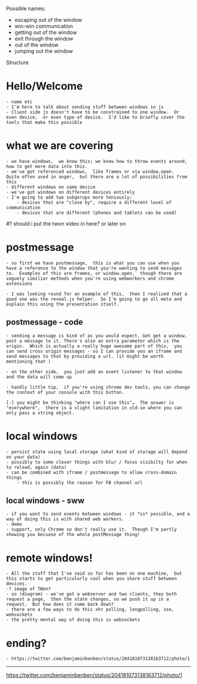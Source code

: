 Possible names:

* escaping out of the window
* win-win communication
* getting out of the window
* exit through the window
* out of the window
* jumping out the window



Structure

# Hello/Welcome
	- name etc
	- I'm here to talk about sending stuff between windows in js
	- Client side js doesn't have to be constrained to one window.  Or even device,  or even type of device.  I'd like to briefly cover the tools that make this possible


# what we are covering
	- we have windows,  we know this; we know how to throw events around, how to get more data into this.
	- we've got referenced windows,  like frames or via window.open.  Quite often used in anger,  but there are a lot of possibilities from this
	- different windows on same device
	- we've got windows on different devices entirely
	- I'm going to add two subgorups more teniously:
		- devices that are "close by", require a different level of communication
		- devices that are different (phones and tablets can be used)


#? should i put the twon video in here? or later on

# postmessage
	- so first we have postmessage,  this is what you can use when you have a reference to the window that you're wanting to send messages to.  Examples of this are frames, or window.open,  though there are vaguely similiar methods when you're using webworkers and chrome extensions

	- I was looking round for an example of this,  then I realised that a good one was the reveal.js helper.  So I'm going to go all meta and explain this using the presentation itself.

## postmessage - code
	- sending a message is kind of as you would expect. Get get a window, post a message to it. There's also an extra parameter which is the origin.  Which is actually a really huge awesome part of this,  you can send cross origin messages - so I can provide you an iframe and send messages to that by providing a url. (it might be worth mentioning that )

	- on the other side,  you just add an event listener to that window and the data will come up

	- handly little tip,  if you're using chrome dev tools, you can change the context of your console with this button.

	[-] you might be thinking "where can I use this"…  The answer is "everywhere",  there is a slight limitation in old-ie where you can only pass a string object.


# local windows
	- persist state using local storage (what kind of storage will depend on your data)
	- possibly to some clever things with blur / focus visibilty for when to reload, again (data)
	- can be combined with iframe / postmessage to allow cross-domain things
		- this is possibly the reason for FB channel url

## local windows - sww
	- if you want to send events between windows - it *is* possible, and a way of doing this is with shared web workers.
	- demo
	- support, only Chrome so don't really use it.  Though I'm partly showing you becuase of the whole postMessage thing!


# remote windows!
	- All the stuff that I've said so far has been on one machine,  but this starts to get particularly cool when you share stuff between devices.
	-? image of TWon?
	- so (diagram) - we've got a webserver and two clients, they both request a page,  then the state changes, so we push it up in a request.  But how does it come back down?
	- there are a few ways to do this xhr polling, longpolling, sse, websockets
	- the pretty mental way of doing this is websockets





# ending?
	- https://twitter.com/benjaminbenben/status/204181073138163712/photo/1


----

https://twitter.com/benjaminbenben/status/204181073138163712/photo/1